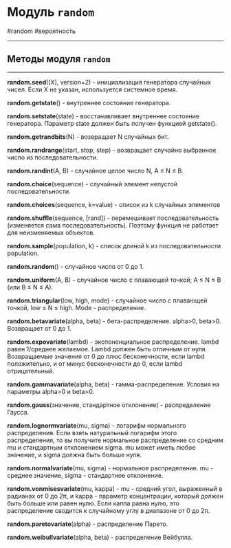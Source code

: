 # Модуль `random`
#random #вероятность
***
## Методы модуля `random`
***
**random.seed**([X], version=2) - инициализация генератора случайных чисел. Если X не указан, используется системное время.

**random.getstate**() - внутреннее состояние генератора.

**random.setstate**(state) - восстанавливает внутреннее состояние генератора. Параметр state должен быть получен функцией getstate().

**random.getrandbits**(N) - возвращает N случайных бит.

**random.randrange**(start, stop, step) - возвращает случайно выбранное число из последовательности.

**random.randint**(A, B) - случайное целое число N, A ≤ N ≤ B.

**random.choice**(sequence) - случайный элемент непустой последовательности.

**random.choices**(sequence, k=value) - список из k случайных элементов

**random.shuffle**(sequence, [rand]) - перемешивает последовательность (изменяется сама последовательность). Поэтому функция не работает для неизменяемых объектов.

**random.sample**(population, k) - список длиной k из последовательности population.

**random.random**() - случайное число от 0 до 1.

**random.uniform**(A, B) - случайное число с плавающей точкой, A ≤ N ≤ B (или B ≤ N ≤ A).

**random.triangular**(low, high, mode) - случайное число с плавающей точкой, low ≤ N ≤ high. Mode - распределение.

**random.betavariate**(alpha, beta) - бета-распределение. alpha>0, beta>0. Возвращает от 0 до 1.

**random.expovariate**(lambd) - экспоненциальное распределение. lambd равен 1/среднее желаемое. Lambd должен быть отличным от нуля. Возвращаемые значения от 0 до плюс бесконечности, если lambd положительно, и от минус бесконечности до 0, если lambd отрицательный.

**random.gammavariate**(alpha, beta) - гамма-распределение. Условия на параметры alpha>0 и beta>0.

**random.gauss**(значение, стандартное отклонение) - распределение Гаусса.

**random.lognormvariate**(mu, sigma) - логарифм нормального распределения. Если взять натуральный логарифм этого распределения, то вы получите нормальное распределение со средним mu и стандартным отклонением sigma. mu может иметь любое значение, и sigma должна быть больше нуля.

**random.normalvariate**(mu, sigma) - нормальное распределение. mu - среднее значение, sigma - стандартное отклонение.

**random.vonmisesvariate**(mu, kappa) - mu - средний угол, выраженный в радианах от 0 до 2π, и kappa - параметр концентрации, который должен быть больше или равен нулю. Если каппа равна нулю, это распределение сводится к случайному углу в диапазоне от 0 до 2π.

**random.paretovariate**(alpha) - распределение Парето.

**random.weibullvariate**(alpha, beta) - распределение Вейбулла.